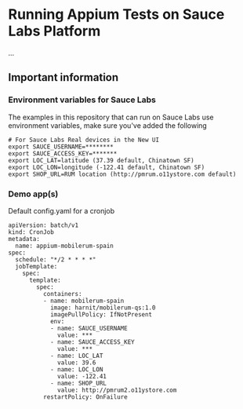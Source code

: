 # Running Appium Tests on Sauce Labs Platform
...

## Important information
### Environment variables for Sauce Labs
The examples in this repository that can run on Sauce Labs use environment variables, make sure you've added the following

    # For Sauce Labs Real devices in the New UI
    export SAUCE_USERNAME=********
    export SAUCE_ACCESS_KEY=*******
    export LOC_LAT=latitude (37.39 default, Chinatown SF)
    export LOC_LON=longitude (-122.41 default, Chinatown SF)
    export SHOP_URL=RUM location (http://pmrum.o11ystore.com default)

### Demo app(s)

Default config.yaml for a cronjob

```
apiVersion: batch/v1
kind: CronJob
metadata:
  name: appium-mobilerum-spain
spec:
  schedule: "*/2 * * * *"
  jobTemplate:
    spec:
      template:
        spec:
          containers:
          - name: mobilerum-spain
            image: harnit/mobilerum-qs:1.0
            imagePullPolicy: IfNotPresent
            env:
            - name: SAUCE_USERNAME
              value: ***
            - name: SAUCE_ACCESS_KEY
              value: ***
            - name: LOC_LAT
              value: 39.6
            - name: LOC_LON
              value: -122.41
            - name: SHOP_URL
              value: http://pmrum2.o11ystore.com
          restartPolicy: OnFailure
```
